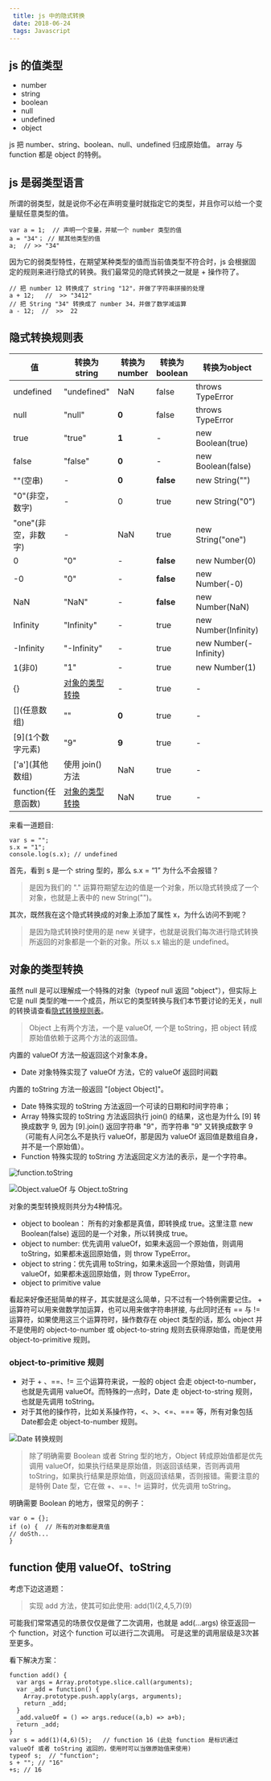 ```yaml
---
 title: js 中的隐式转换
 date: 2018-06-24
 tags: Javascript
---
```


## js 的值类型
- number
- string
- boolean
- null
- undefined
- object

js 把 number、string、boolean、null、undefined 归成原始值。
array 与 function 都是 object 的特例。

## js 是弱类型语言
所谓的弱类型，就是说你不必在声明变量时就指定它的类型，并且你可以给一个变量赋任意类型的值。

```
var a = 1;  // 声明一个变量，并赋一个 number 类型的值
a = "34"； // 赋其他类型的值
a;  // >> "34"
```

因为它的弱类型特性，在期望某种类型的值而当前值类型不符合时，js 会根据固定的规则来进行隐式的转换。我们最常见的隐式转换之一就是 + 操作符了。

```
// 把 number 12 转换成了 string "12"，并做了字符串拼接的处理
a + 12;   //  >> "3412"
// 把 String "34" 转换成了 number 34，并做了数学减运算
a - 12;  //  >>  22
```

<h2><a id="type_convert">隐式转换规则表</a></h2>

值|转换为string|转换为number| 转换为boolean|转换为object
---|----------------|-------------------|---------------------|----------------
undefined | "undefined" | NaN | false | throws TypeError
null | "null" | **0** | false | throws TypeError
true | "true" | **1** | - | new Boolean(true)
false | "false" | **0** | - | new Boolean(false)
""(空串) | - | **0** | **false** | new String("")
"0"(非空，数字) | - | 0 | true | new String("0")
"one"(非空，非数字) | - | NaN | true | new String("one")
0 | "0" | - | **false** | new Number(0)
-0 | "0" | - | **false** | new Number(-0)
NaN | "NaN" | - | **false** | new Number(NaN)
Infinity | "Infinity" | - | true | new Number(Infinity)
-Infinity | "-Infinity" | - | true | new Number(-Infinity)
1(非0) | "1" | - | true | new Number(1)
{} | [对象的类型转换](#object_convert) | - | true | -
\[\](任意数组) | "" | **0** | true | -
\[9\](1个数字元素) | "9" | **9** | true | -
\['a'\](其他数组) | 使用 join() 方法 | NaN | true | -
function(任意函数) | [对象的类型转换](#object_convert) | NaN | true | -

来看一道题目:

```
var s = "";
s.x = "1";
console.log(s.x); // undefined
```

首先，看到 s 是一个 string 型的，那么 s.x = “1” 为什么不会报错？


> 是因为我们的 "." 运算符期望左边的值是一个对象，所以隐式转换成了一个对象，也就是上表中的 new String("")。


其次，既然我在这个隐式转换成的对象上添加了属性 x，为什么访问不到呢？

> 是因为隐式转换时使用的是 new 关键字，也就是说我们每次进行隐式转换所返回的对象都是一个新的对象。所以 s.x 输出的是 undefined。

<h2><a id="object_convert">对象的类型转换</a></h2>

虽然 null 是可以理解成一个特殊的对象（typeof null 返回 "object"），但实际上它是 null 类型的唯一一个成员，所以它的类型转换与我们本节要讨论的无关，null 的转换请查看[隐式转换规则表](#type_convert)。

> Object 上有两个方法，一个是 valueOf, 一个是 toString，把 object 转成原始值依赖于这两个方法的返回值。

内置的 valueOf 方法一般返回这个对象本身。
- Date 对象特殊实现了 valueOf 方法，它的 valueOf 返回时间戳

内置的 toString 方法一般返回 "[object Object]"。
- Date 特殊实现的 toString 方法返回一个可读的日期和时间字符串；
- Array 特殊实现的 toString 方法返回执行  join() 的结果，这也是为什么 \[9\] 转换成数字 9, 因为 [9].join() 返回字符串 "9"，而字符串 "9" 又转换成数字 9（可能有人问怎么不是执行 valueOf，那是因为 valueOf 返回值是数组自身，并不是一个原始值）。
- Function 特殊实现的 toString 方法返回定义方法的表示，是一个字符串。

![function.toString](http://upload-images.jianshu.io/upload_images/5370440-6ef0cea0075e9efc.png?imageMogr2/auto-orient/strip%7CimageView2/2/w/1240)

![Object.valueOf 与 Object.toString](http://upload-images.jianshu.io/upload_images/5370440-377983feb6f1b508.png?imageMogr2/auto-orient/strip%7CimageView2/2/w/1240)

对象的类型转换规则共分为4种情况。
- object to boolean： 所有的对象都是真值，即转换成 true。这里注意 new Boolean(false) 返回的是一个对象，所以转换成 true。
- object to number: 优先调用 valueOf，如果未返回一个原始值，则调用 toString，如果都未返回原始值，则 throw TypeError。
- object to string：优先调用 toString，如果未返回一个原始值，则调用 valueOf，如果都未返回原始值，则 throw TypeError。
- object to primitive value

看起来好像还挺简单的样子，其实就是这么简单，只不过有一个特例需要记住。
\+ 运算符可以用来做数学加运算，也可以用来做字符串拼接, 与此同时还有 == 与 != 运算符，如果使用这三个运算符时，操作数存在 object 类型的话，那么 object 并不是使用的 object-to-number 或 object-to-string 规则去获得原始值，而是使用 object-to-primitive 规则。

### object-to-primitive 规则
- 对于 + 、==、!= 三个运算符来说，一般的 object 会走 object-to-number，也就是先调用 valueOf。而特殊的一点时，Date 走 object-to-string 规则，也就是先调用 toString。
- 对于其他的操作符，比如关系操作符，<、>、<=、=== 等，所有对象包括Date都会走 object-to-number 规则。
 
![Date 转换规则](http://upload-images.jianshu.io/upload_images/5370440-54b4ff7816f75552.png?imageMogr2/auto-orient/strip%7CimageView2/2/w/1240)

> 除了明确需要 Boolean 或者 String 型的地方，Object 转成原始值都是优先调用 valueOf，如果执行结果是原始值，则返回该结果，否则再调用 toString，如果执行结果是原始值，则返回该结果，否则报错。需要注意的是特例 Date 型，它在做 +、==、!= 运算时，优先调用 toString。

明确需要 Boolean 的地方，很常见的例子：

```
var o = {};
if (o) {  // 所有的对象都是真值
// doSth...
}
```

## function 使用 valueOf、toString
考虑下边这道题：
> 实现 add 方法，使其可如此使用: add(1)(2,4,5,7)(9)

可能我们常常遇见的场景仅仅是做了二次调用，也就是 add(...args) 徐亚返回一个 function，对这个 function 可以进行二次调用。
可是这里的调用层级是3次甚至更多。

看下解决方案：

```
function add() {
  var args = Array.prototype.slice.call(arguments);
  var _add = function() {
    Array.prototype.push.apply(args, arguments);
    return _add;
  }
  _add.valueOf = () => args.reduce((a,b) => a+b);
  return _add;
}
var s = add(1)(4,6)(5);   // function 16 (此处 function 是标识通过 valueOf 或者 toString 返回的，使用时可以当做原始值来使用)
typeof s;  // "function";
s + ""; // "16"
+s; // 16
```